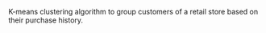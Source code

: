  K-means clustering algorithm to group customers of a retail store based on their purchase history.
